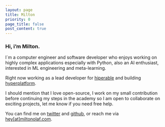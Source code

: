 ```yaml
---
layout: page
title: Milton
priority: 0
page_title: false
post_content: true
---
```

### **Hi, i’m Milton.**

I´m a computer engineer and software developer who enjoys working on highly complex applications especially with Python, also an AI enthusiast, interested in ML engineering and meta-learning.

Right now working as a lead developer for [hiperable](https://hiperable.com) and building [hyperplatform](https://hyperplatform.io). 

I should mention that I love open-source, I work on my small contribution before continuing my steps in the academy so I am open to collaborate on exciting projects, let me know if you need free help.

You can find me on [twitter](//twitter.com/olafmilton) and [github](//github.com/miltonolaf), or reach me via [hey[at]miltonolaf.com]().
